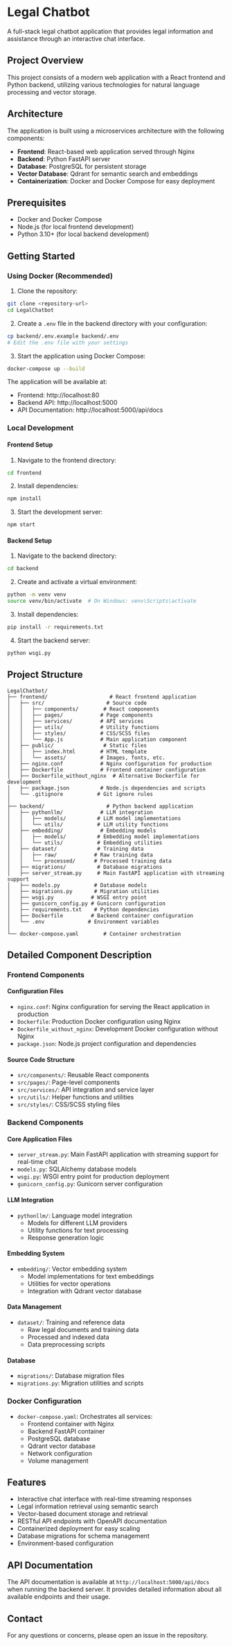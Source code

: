 # Legal Chatbot

A full-stack legal chatbot application that provides legal information and assistance through an interactive chat interface.

## Project Overview

This project consists of a modern web application with a React frontend and Python backend, utilizing various technologies for natural language processing and vector storage.

## Architecture

The application is built using a microservices architecture with the following components:

- **Frontend**: React-based web application served through Nginx
- **Backend**: Python FastAPI server
- **Database**: PostgreSQL for persistent storage
- **Vector Database**: Qdrant for semantic search and embeddings
- **Containerization**: Docker and Docker Compose for easy deployment

## Prerequisites

- Docker and Docker Compose
- Node.js (for local frontend development)
- Python 3.10+ (for local backend development)

## Getting Started

### Using Docker (Recommended)

1. Clone the repository:
```bash
git clone <repository-url>
cd LegalChatbot
```

2. Create a `.env` file in the backend directory with your configuration:
```bash
cp backend/.env.example backend/.env
# Edit the .env file with your settings
```

3. Start the application using Docker Compose:
```bash
docker-compose up --build
```

The application will be available at:
- Frontend: http://localhost:80
- Backend API: http://localhost:5000
- API Documentation: http://localhost:5000/api/docs

### Local Development

#### Frontend Setup

1. Navigate to the frontend directory:
```bash
cd frontend
```

2. Install dependencies:
```bash
npm install
```

3. Start the development server:
```bash
npm start
```

#### Backend Setup

1. Navigate to the backend directory:
```bash
cd backend
```

2. Create and activate a virtual environment:
```bash
python -m venv venv
source venv/bin/activate  # On Windows: venv\Scripts\activate
```

3. Install dependencies:
```bash
pip install -r requirements.txt
```

4. Start the backend server:
```bash
python wsgi.py
```

## Project Structure

```
LegalChatbot/
├── frontend/                    # React frontend application
│   ├── src/                    # Source code
│   │   ├── components/        # React components
│   │   ├── pages/            # Page components
│   │   ├── services/         # API services
│   │   ├── utils/            # Utility functions
│   │   ├── styles/           # CSS/SCSS files
│   │   └── App.js            # Main application component
│   ├── public/                # Static files
│   │   ├── index.html        # HTML template
│   │   └── assets/           # Images, fonts, etc.
│   ├── nginx.conf            # Nginx configuration for production
│   ├── Dockerfile            # Frontend container configuration
│   ├── Dockerfile_without_nginx  # Alternative Dockerfile for development
│   ├── package.json          # Node.js dependencies and scripts
│   └── .gitignore           # Git ignore rules
│
├── backend/                    # Python backend application
│   ├── pythonllm/            # LLM integration
│   │   ├── models/          # LLM model implementations
│   │   └── utils/           # LLM utility functions
│   ├── embedding/            # Embedding models
│   │   ├── models/          # Embedding model implementations
│   │   └── utils/           # Embedding utilities
│   ├── dataset/             # Training data
│   │   ├── raw/            # Raw training data
│   │   └── processed/      # Processed training data
│   ├── migrations/          # Database migrations
│   ├── server_stream.py     # Main FastAPI application with streaming support
│   ├── models.py           # Database models
│   ├── migrations.py       # Migration utilities
│   ├── wsgi.py            # WSGI entry point
│   ├── gunicorn_config.py # Gunicorn configuration
│   ├── requirements.txt    # Python dependencies
│   ├── Dockerfile         # Backend container configuration
│   └── .env              # Environment variables
│
└── docker-compose.yaml        # Container orchestration
```

## Detailed Component Description

### Frontend Components

#### Configuration Files
- `nginx.conf`: Nginx configuration for serving the React application in production
- `Dockerfile`: Production Docker configuration using Nginx
- `Dockerfile_without_nginx`: Development Docker configuration without Nginx
- `package.json`: Node.js project configuration and dependencies

#### Source Code Structure
- `src/components/`: Reusable React components
- `src/pages/`: Page-level components
- `src/services/`: API integration and service layer
- `src/utils/`: Helper functions and utilities
- `src/styles/`: CSS/SCSS styling files

### Backend Components

#### Core Application Files
- `server_stream.py`: Main FastAPI application with streaming support for real-time chat
- `models.py`: SQLAlchemy database models
- `wsgi.py`: WSGI entry point for production deployment
- `gunicorn_config.py`: Gunicorn server configuration

#### LLM Integration
- `pythonllm/`: Language model integration
  - Models for different LLM providers
  - Utility functions for text processing
  - Response generation logic

#### Embedding System
- `embedding/`: Vector embedding system
  - Model implementations for text embeddings
  - Utilities for vector operations
  - Integration with Qdrant vector database

#### Data Management
- `dataset/`: Training and reference data
  - Raw legal documents and training data
  - Processed and indexed data
  - Data preprocessing scripts

#### Database
- `migrations/`: Database migration files
- `migrations.py`: Migration utilities and scripts

### Docker Configuration
- `docker-compose.yaml`: Orchestrates all services:
  - Frontend container with Nginx
  - Backend FastAPI container
  - PostgreSQL database
  - Qdrant vector database
  - Network configuration
  - Volume management

## Features

- Interactive chat interface with real-time streaming responses
- Legal information retrieval using semantic search
- Vector-based document storage and retrieval
- RESTful API endpoints with OpenAPI documentation
- Containerized deployment for easy scaling
- Database migrations for schema management
- Environment-based configuration

## API Documentation

The API documentation is available at `http://localhost:5000/api/docs` when running the backend server. It provides detailed information about all available endpoints and their usage.

## Contact

For any questions or concerns, please open an issue in the repository. 